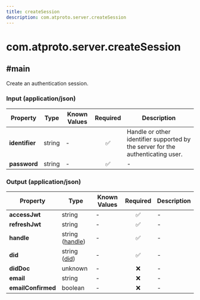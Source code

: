 ```yaml
---
title: createSession
description: com.atproto.server.createSession
---
```


# com.atproto.server.createSession

## #main

Create an authentication session.

### Input (application/json)

| Property | Type | Known Values | Required | Description |
| --- | --- | --- | :---: | --- |
| **identifier** | string | - | ✅ | Handle or other identifier supported by the server for the authenticating user. |
| **password** | string | - | ✅ | - |

### Output (application/json)

| Property | Type | Known Values | Required | Description |
| --- | --- | --- | :---: | --- |
| **accessJwt** | string | - | ✅ | - |
| **refreshJwt** | string | - | ✅ | - |
| **handle** | string ([handle](https://atproto.com/specs/handle)) | - | ✅ | - |
| **did** | string ([did](https://atproto.com/specs/did)) | - | ✅ | - |
| **didDoc** | unknown | - | ❌ | - |
| **email** | string | - | ❌ | - |
| **emailConfirmed** | boolean | - | ❌ | - |
